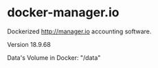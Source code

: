 # docker-manager.io

Dockerized http://manager.io accounting software.

Version 18.9.68

Data's Volume in Docker: "/data"
